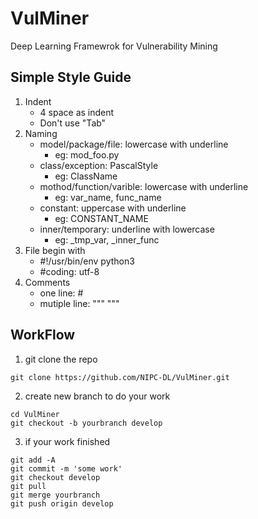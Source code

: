 # VulMiner
Deep Learning Framewrok for Vulnerability Mining

## Simple Style Guide
1. Indent
    * 4 space as indent
    * Don't use "Tab"
2. Naming
    * model/package/file: lowercase with underline
        * eg: mod_foo.py
    * class/exception: PascalStyle
        * eg: ClassName
    * mothod/function/varible: lowercase with underline
        * eg: var_name, func_name
    * constant: uppercase with underline
        * eg: CONSTANT_NAME
    * inner/temporary: underline with lowercase
        * eg: _tmp_var, _inner_func
3. File begin with
    * #!/usr/bin/env python3
    * #coding: utf-8
4. Comments
    * one line: #
    * mutiple line: """ """

## WorkFlow
1. git clone the repo
```
git clone https://github.com/NIPC-DL/VulMiner.git
```

2. create new branch to do your work
```
cd VulMiner
git checkout -b yourbranch develop
```
3. if your work finished
```
git add -A
git commit -m 'some work'
git checkout develop
git pull
git merge yourbranch
git push origin develop
```
